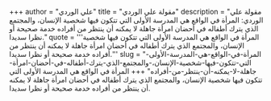 +++
author = "علي الوردي"
title = "مقولة علي الوردي"
description = "مقولة علي الوردي: المرأة في الواقع هي المدرسة الأولى التي تتكون فيها شخصية الإنسان، والمجتمع الذي يترك أطفاله في أحضان امرأة جاهلة لا يمكنه أن ينتظر من أفراده خدمة صحيحة أو نظرا سديدا."
quote = '''المرأة في الواقع هي المدرسة الأولى التي تتكون فيها شخصية الإنسان، والمجتمع الذي يترك أطفاله في أحضان امرأة جاهلة لا يمكنه أن ينتظر من أفراده خدمة صحيحة أو نظرا سديدا.'''
slug = "المرأة-في-الواقع-هي-المدرسة-الأولى-التي-تتكون-فيها-شخصية-الإنسان،-والمجتمع-الذي-يترك-أطفاله-في-أحضان-امرأة-جاهلة-لا-يمكنه-أن-ينتظر-من-أفراده"
+++
المرأة في الواقع هي المدرسة الأولى التي تتكون فيها شخصية الإنسان، والمجتمع الذي يترك أطفاله في أحضان امرأة جاهلة لا يمكنه أن ينتظر من أفراده خدمة صحيحة أو نظرا سديدا.
